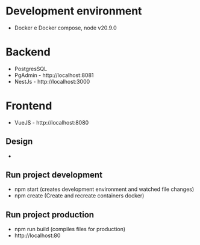# Development environment
 - Docker e Docker compose, node v20.9.0

# Backend
 - PostgresSQL 
 - PgAdmin - http://localhost:8081
 - NestJs - http://localhost:3000

# Frontend 
 - VueJS - http://localhost:8080

## Design
 - 

## Run project development
 - npm start (creates development environment and watched file changes)
 - npm create (Create and recreate containers docker)

## Run project production
 - npm run build (compiles files for production)
 - http://localhost:80
